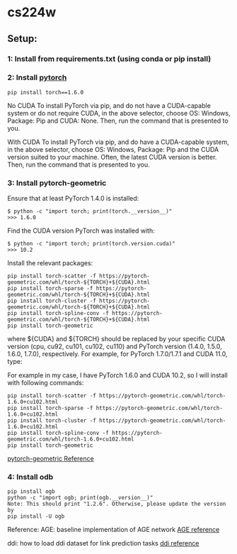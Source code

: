 # cs224w

## Setup: 

### 1: Install from requirements.txt (using conda or pip install) 

### 2: Install [pytorch](https://developer.nvidia.com/cuda-zone)  

```
pip install torch==1.6.0 
```

No CUDA
To install PyTorch via pip, and do not have a CUDA-capable system or do not require CUDA, in the above selector, choose OS: Windows, Package: Pip and CUDA: None. Then, run the command that is presented to you.

With CUDA
To install PyTorch via pip, and do have a CUDA-capable system, in the above selector, choose OS: Windows, Package: Pip and the CUDA version suited to your machine. Often, the latest CUDA version is better. Then, run the command that is presented to you.


### 3: Install pytorch-geometric  

Ensure that at least PyTorch 1.4.0 is installed:
```
$ python -c "import torch; print(torch.__version__)"
>>> 1.6.0
```
Find the CUDA version PyTorch was installed with:
```
$ python -c "import torch; print(torch.version.cuda)"
>>> 10.2
```

Install the relevant packages:
```
pip install torch-scatter -f https://pytorch-geometric.com/whl/torch-${TORCH}+${CUDA}.html
pip install torch-sparse -f https://pytorch-geometric.com/whl/torch-${TORCH}+${CUDA}.html
pip install torch-cluster -f https://pytorch-geometric.com/whl/torch-${TORCH}+${CUDA}.html
pip install torch-spline-conv -f https://pytorch-geometric.com/whl/torch-${TORCH}+${CUDA}.html
pip install torch-geometric
```
where ${CUDA} and ${TORCH} should be replaced by your specific CUDA version (cpu, cu92, cu101, cu102, cu110) and PyTorch version (1.4.0, 1.5.0, 1.6.0, 1.7.0), respectively. For example, for PyTorch 1.7.0/1.7.1 and CUDA 11.0, type:

For example in my case, I have PyTorch 1.6.0 and CUDA 10.2, so I will install with following commands:
```
pip install torch-scatter -f https://pytorch-geometric.com/whl/torch-1.6.0+cu102.html
pip install torch-sparse -f https://pytorch-geometric.com/whl/torch-1.6.0+cu102.html
pip install torch-cluster -f https://pytorch-geometric.com/whl/torch-1.6.0+cu102.html
pip install torch-spline-conv -f https://pytorch-geometric.com/whl/torch-1.6.0+cu102.html
pip install torch-geometric
```

[pytorch-geometric Reference](https://pytorch-geometric.readthedocs.io/en/latest/notes/installation.html)


### 4: Install odb 
```
pip install ogb
python -c "import ogb; print(ogb.__version__)"
Note: This should print "1.2.6". Otherwise, please update the version by
pip install -U ogb
```

Reference: 
AGE: baseline implementation of AGE network 
[AGE reference](https://github.com/thunlp/AGE)

ddi: how to load ddi dataset for link prediction tasks 
[ddi reference](https://github.com/omri1348/LRGA/tree/master/ogb/examples/linkproppred)

